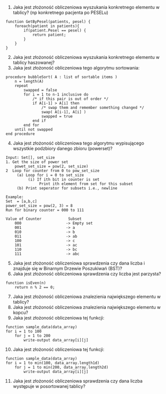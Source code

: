 1. Jaka jest złożoność obliczeniowa wyszukania konkretnego elementu w tablicy? (np konkretnego pacjenta po PESELu)
````
function GetByPesel(patients, pesel) {
    foreach(patient in patients){
        if(patient.Pesel == pesel) {
            return patient;
        }
    }
}
````
2. Jaka jest złożoność obliczeniowa wyszukania konkretnego elementu w tablicy haszowanej?
3. Jaka jest złożoność obliczeniowa tego algorytmu sortowania:
```
procedure bubbleSort( A : list of sortable items )
    n = length(A)
    repeat
        swapped = false
        for i = 1 to n-1 inclusive do
            /* if this pair is out of order */
            if A[i-1] > A[i] then
                /* swap them and remember something changed */
                swap( A[i-1], A[i] )
                swapped = true
            end if
        end for
    until not swapped
end procedure
```
4. Jaka jest złożoność obliczeniowa tego algorytmu wypisującego wszystkie podzbiory danego zbioru (powerset)?
````
Input: Set[], set_size
1. Get the size of power set
    powet_set_size = pow(2, set_size)
2  Loop for counter from 0 to pow_set_size
     (a) Loop for i = 0 to set_size
          (i) If ith bit in counter is set
               Print ith element from set for this subset
     (b) Print seperator for subsets i.e., newline
````

````
Example:
Set  = [a,b,c]
power_set_size = pow(2, 3) = 8
Run for binary counter = 000 to 111

Value of Counter            Subset
    000                    -> Empty set
    001                    -> a
    010                    -> b
    011                    -> ab
    100                    -> c
    101                    -> ac
    110                    -> bc
    111                    -> abc
````

5. Jaka jest złożoność obliczeniowa sprawdzenia czy dana liczba i znajduje się w Binarnym Drzewie Poszukiwań (BST)?
6. Jaka jest złożoność obliczeniowa sprawdzenia czy liczba jest parzysta?
````
function isEven(n)
    return n % 2 == 0;
````
7. Jaka jest złożoność obliczeniowa znalezienia największego elementu w tablicy?
8. Jaka jest złożoność obliczeniowa znalezienia największego elementu w kopcu?
9. Jaka jest złożoność obliczeniowa tej funkcji:
````
function sample_data(data_array)
for i = 1 to 100
    for j = 1 to 200
        write-output data_array[i][j]
````
10. Jaka jest złożoność obliczeniowa tej funkcji:
````
function sample_data(data_array)
for i = 1 to min(100, data_array.length1d)
    for j = 1 to min(200, data_array.length2d)
        write-output data_array[i][j]
````
11. Jaka jest złożoność obliczeniowa sprawdzenia czy dana liczba występuje w posortowanej tablicy?